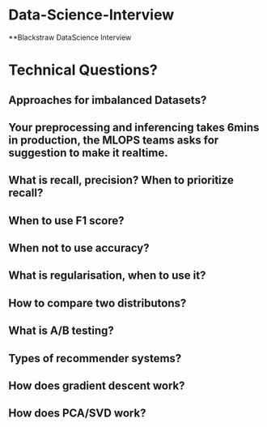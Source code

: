 # Data-Science-Interview
**Blackstraw DataScience Interview 

# Technical Questions?
## Approaches for imbalanced Datasets? 
## Your preprocessing and inferencing takes 6mins in production, the MLOPS teams asks for suggestion to make it realtime.
## What is recall, precision? When to prioritize recall? 
## When to use F1 score?
## When not to use accuracy? 
## What is regularisation, when to use it? 
## How to compare two distributons? 
## What is A/B testing? 
## Types of recommender systems?
## How does gradient descent work? 
## How does PCA/SVD work?
